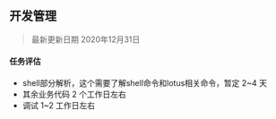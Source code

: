## 开发管理


> 最新更新日期 2020年12月31日
#### 任务评估 

* shell部分解析，这个需要了解shell命令和lotus相关命令，暂定 2~4 天
* 其余业务代码 2 个工作日左右
* 调试 1~2 工作日左右
